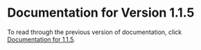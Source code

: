 # Documentation for Version 1.1.5

To read through the previous version of documentation, click [Documentation for 1.1.5](https://docs.mosip.io/1.1.5).
